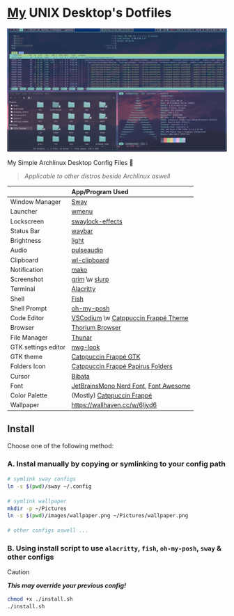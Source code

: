 # [My](https://github.com/ikhsan3adi) UNIX Desktop's Dotfiles

![Preview](preview.png)

My Simple Archlinux Desktop Config Files 🍚

> _Applicable to other distros beside Archlinux aswell_

|                     | App/Program Used                                                                                                                                   |
| :------------------ | :------------------------------------------------------------------------------------------------------------------------------------------------- |
| Window Manager      | [Sway](https://swaywm.org/)                                                                                                                        |
| Launcher            | [wmenu](https://codeberg.org/adnano/wmenu)                                                                                                         |
| Lockscreen          | [swaylock-effects](https://github.com/mortie/swaylock-effects)                                                                                     |
| Status Bar          | [waybar](https://github.com/Alexays/Waybar)                                                                                                        |
| Brightness          | [light](https://gitlab.com/dpeukert/light)                                                                                                         |
| Audio               | [pulseaudio](https://www.freedesktop.org/wiki/Software/PulseAudio/)                                                                                |
| Clipboard           | [wl-clipboard](https://github.com/bugaevc/wl-clipboard)                                                                                            |
| Notification        | [mako](https://github.com/emersion/mako)                                                                                                           |
| Screenshot          | [grim](https://gitlab.freedesktop.org/emersion/grim) \w [slurp](https://github.com/emersion/slurp)                                                 |
| Terminal            | [Alacritty](https://github.com/alacritty/alacritty)                                                                                                |
| Shell               | [Fish](https://fishshell.com/)                                                                                                                     |
| Shell Prompt        | [oh-my-posh](https://ohmyposh.dev/)                                                                                                                |
| Code Editor         | [VSCodium](https://vscodium.com/) \w [Catppuccin Frappé Theme](https://marketplace.visualstudio.com/items?itemName=Catppuccin.catppuccin-vsc-pack) |
| Browser             | [Thorium Browser](https://thorium.rocks/)                                                                                                          |
| File Manager        | [Thunar](https://docs.xfce.org/xfce/thunar/start)                                                                                                  |
| GTK settings editor | [nwg-look](https://github.com/nwg-piotr/nwg-look)                                                                                                  |
| GTK theme           | [Catppuccin Frappé GTK](https://github.com/catppuccin/gtk/blob/main/docs/USAGE.md)                                                                 |
| Folders Icon        | [Catppuccin Frappé Papirus Folders](https://github.com/catppuccin/papirus-folders)                                                                 |
| Cursor              | [Bibata](https://github.com/ful1e5/Bibata_Cursor)                                                                                                  |
| Font                | [JetBrainsMono Nerd Font](https://www.nerdfonts.com/font-downloads), [Font Awesome](https://archlinux.org/packages/extra/any/otf-font-awesome/)    |
| Color Palette       | (Mostly) [Catppuccin Frappé](https://catppuccin.com/palette/)                                                                                      |
| Wallpaper           | <https://wallhaven.cc/w/6ljyd6>                                                                                                                    |

## Install

Choose one of the following method:

### A. Instal manually by copying or symlinking to your config path

```sh
# symlink sway configs
ln -s $(pwd)/sway ~/.config

# symlink wallpaper
mkdir -p ~/Pictures
ln -s $(pwd)/images/wallpaper.png ~/Pictures/wallpaper.png

# other configs aswell ...
```

### B. Using install script to use `alacritty`, `fish`, `oh-my-posh`, `sway` & other configs

> [!CAUTION]
> _**This may override your previous config!**_
>
> ```sh
> chmod +x ./install.sh
> ./install.sh
> ```

